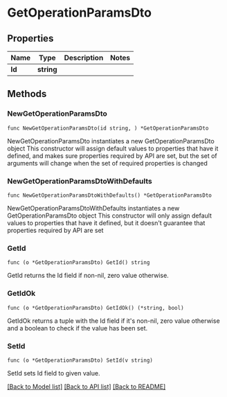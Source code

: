 # GetOperationParamsDto

## Properties

Name | Type | Description | Notes
------------ | ------------- | ------------- | -------------
**Id** | **string** |  | 

## Methods

### NewGetOperationParamsDto

`func NewGetOperationParamsDto(id string, ) *GetOperationParamsDto`

NewGetOperationParamsDto instantiates a new GetOperationParamsDto object
This constructor will assign default values to properties that have it defined,
and makes sure properties required by API are set, but the set of arguments
will change when the set of required properties is changed

### NewGetOperationParamsDtoWithDefaults

`func NewGetOperationParamsDtoWithDefaults() *GetOperationParamsDto`

NewGetOperationParamsDtoWithDefaults instantiates a new GetOperationParamsDto object
This constructor will only assign default values to properties that have it defined,
but it doesn't guarantee that properties required by API are set

### GetId

`func (o *GetOperationParamsDto) GetId() string`

GetId returns the Id field if non-nil, zero value otherwise.

### GetIdOk

`func (o *GetOperationParamsDto) GetIdOk() (*string, bool)`

GetIdOk returns a tuple with the Id field if it's non-nil, zero value otherwise
and a boolean to check if the value has been set.

### SetId

`func (o *GetOperationParamsDto) SetId(v string)`

SetId sets Id field to given value.



[[Back to Model list]](../README.md#documentation-for-models) [[Back to API list]](../README.md#documentation-for-api-endpoints) [[Back to README]](../README.md)


